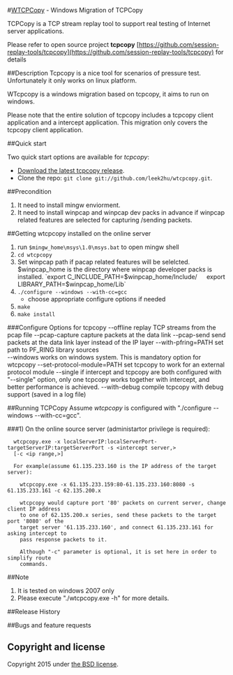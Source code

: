 #[WTCPCopy](https://github.com/leek2hu/wtcpcopy) - Windows Migration of TCPCopy

TCPCopy is a TCP stream replay tool to support real testing of Internet server applications. 

Please refer to open source project **tcpcopy** [https://github.com/session-replay-tools/tcpcopy](https://github.com/session-replay-tools/tcpcopy) for details

##Description
Tcpcopy is a nice tool for scenarios of pressure test. Unfortunately it only works on linux platform.

WTcpcopy is a windows migration based on tcpcopy, it aims to run on windows.

Please note that the entire solution of tcpcopy includes a tcpcopy client application and a intercept application. This migration only covers the tcpcopy client application.



##Quick start

Two quick start options are available for *tcpcopy*:

* [Download the latest tcpcopy release](https://github.com/leek2hu/wtcpcopy/releases).
* Clone the repo: `git clone git://github.com/leek2hu/wtcpcopy.git`.

##Precondition
1. It need to install mingw enviorment.
2. It need to install winpcap and winpcap dev packs in advance if winpcap related features are selected for capturing /sending packets.

##Getting wtcpcopy installed on the online server
1. run `$mingw_home\msys\1.0\msys.bat` to open mingw shell
2. `cd wtcpcopy`
3. Set winpcap path if pacap related features will be selelcted. $winpcap_home is the directory where winpcap developer packs is installed.  
	`export C_INCLUDE_PATH=$winpcap_home/Include/`  
	`export LIBRARY_PATH=$winpcap_home/Lib`  
4. `./configure --windows --with-cc=gcc`
	- choose appropriate configure options if needed
5. `make`
6. `make install`


###Configure Options for tcpcopy
    --offline                   replay TCP streams from the pcap file
    --pcap-capture              capture packets at the data link
    --pcap-send                 send packets at the data link layer instead of the IP layer
    --with-pfring=PATH          set path to PF_RING library sources		
	--windows 		            works on windows system. This is mandatory option for wtcpcopy
    --set-protocol-module=PATH  set tcpcopy to work for an external protocol module
    --single                    if intercept and tcpcopy are both configured with "--single" option, 
                                only one tcpcopy works together with intercept, 
                                and better performance is achieved.
    --with-debug                compile tcpcopy with debug support (saved in a log file)


   
##Running TCPCopy
Assume *wtcpcopy* is configured with "./configure --windows --with-cc=gcc".
 
###1) On the online source server (administartor privilege is required):
      
      wtcpcopy.exe -x localServerIP:localServerPort-targetServerIP:targetServerPort -s <intercept server,> 
      [-c <ip range,>]
      
      For example(assume 61.135.233.160 is the IP address of the target server):

        wtcpcopy.exe -x 61.135.233.159:80-61.135.233.160:8080 -s 61.135.233.161 -c 62.135.200.x
        
        wtcpcopy would capture port '80' packets on current server, change client IP address 
        to one of 62.135.200.x series, send these packets to the target port '8080' of the 
        target server '61.135.233.160', and connect 61.135.233.161 for asking intercept to 
        pass response packets to it.
        
        Although "-c" parameter is optional, it is set here in order to simplify route 
        commands.

##Note
1. It is tested on windows 2007 only
2. Please execute "./wtcpcopy.exe -h" for more details.

##Release History


##Bugs and feature requests


## Copyright and license

Copyright 2015 under [the BSD license](LICENSE).


